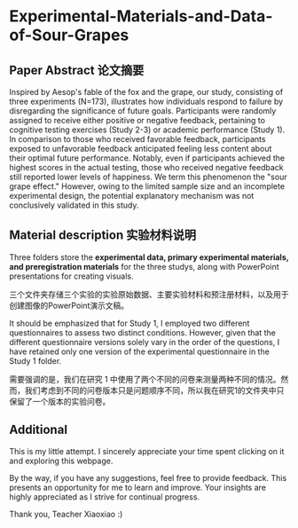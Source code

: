 # Experimental-Materials-and-Data-of-Sour-Grapes

## Paper Abstract 论文摘要

Inspired by Aesop's fable of the fox and the grape, our study, consisting of three experiments (N=173), illustrates how individuals respond to failure by disregarding the significance of future goals. Participants were randomly assigned to receive either positive or negative feedback, pertaining to cognitive testing exercises (Study 2-3) or academic performance (Study 1). In comparison to those who received favorable feedback, participants exposed to unfavorable feedback anticipated feeling less content about their optimal future performance. Notably, even if participants achieved the highest scores in the actual testing, those who received negative feedback still reported lower levels of happiness. We term this phenomenon the "sour grape effect." However, owing to the limited sample size and an incomplete experimental design, the potential explanatory mechanism was not conclusively validated in this study.

## Material description 实验材料说明

Three folders store the **experimental data, primary experimental materials, and preregistration materials** for the three studys, along with PowerPoint presentations for creating visuals.

三个文件夹存储三个实验的实验原始数据、主要实验材料和预注册材料，以及用于创建图像的PowerPoint演示文稿。

It should be emphasized that for Study 1, I employed two different questionnaires to assess two distinct conditions. However, given that the different questionnaire versions solely vary in the order of the questions, I have retained only one version of the experimental questionnaire in the Study 1 folder.

需要强调的是，我们在研究 1 中使用了两个不同的问卷来测量两种不同的情况。然而，我们考虑到不同的问卷版本只是问题顺序不同，所以我在研究1的文件夹中只保留了一个版本的实验问卷。

## Additional

This is my little attempt. I sincerely appreciate your time spent clicking on it and exploring this webpage.

By the way, if you have any suggestions, feel free to provide feedback. This presents an opportunity for me to learn and improve. Your insights are highly appreciated as I strive for continual progress.

Thank you, Teacher Xiaoxiao :)

